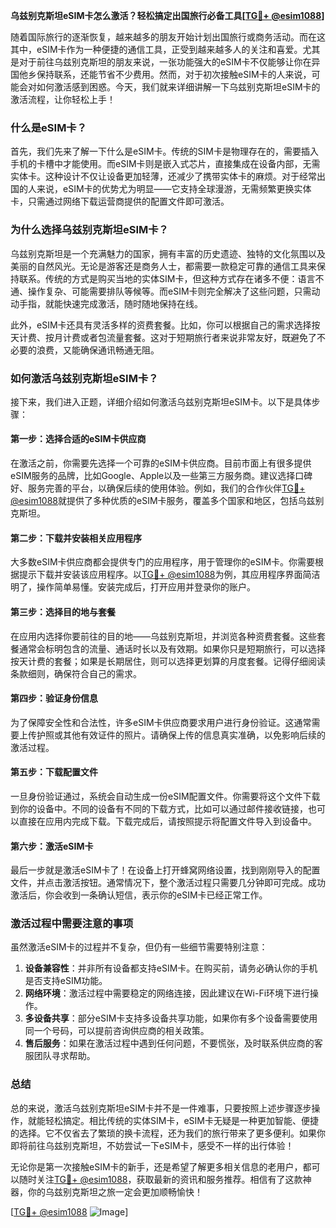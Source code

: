**乌兹别克斯坦eSIM卡怎么激活？轻松搞定出国旅行必备工具[[TG💪+ @esim1088](https://t.me/s/esim1088)]**

随着国际旅行的逐渐恢复，越来越多的朋友开始计划出国旅行或商务活动。而在这其中，eSIM卡作为一种便捷的通信工具，正受到越来越多人的关注和喜爱。尤其是对于前往乌兹别克斯坦的朋友来说，一张功能强大的eSIM卡不仅能够让你在异国他乡保持联系，还能节省不少费用。然而，对于初次接触eSIM卡的人来说，可能会对如何激活感到困惑。今天，我们就来详细讲解一下乌兹别克斯坦eSIM卡的激活流程，让你轻松上手！

### 什么是eSIM卡？

首先，我们先来了解一下什么是eSIM卡。传统的SIM卡是物理存在的，需要插入手机的卡槽中才能使用。而eSIM卡则是嵌入式芯片，直接集成在设备内部，无需实体卡。这种设计不仅让设备更加轻薄，还减少了携带实体卡的麻烦。对于经常出国的人来说，eSIM卡的优势尤为明显——它支持全球漫游，无需频繁更换实体卡，只需通过网络下载运营商提供的配置文件即可激活。

### 为什么选择乌兹别克斯坦eSIM卡？

乌兹别克斯坦是一个充满魅力的国家，拥有丰富的历史遗迹、独特的文化氛围以及美丽的自然风光。无论是游客还是商务人士，都需要一款稳定可靠的通信工具来保持联系。传统的方式是购买当地的实体SIM卡，但这种方式存在诸多不便：语言不通、操作复杂、可能需要排队等候等。而eSIM卡则完全解决了这些问题，只需动动手指，就能快速完成激活，随时随地保持在线。

此外，eSIM卡还具有灵活多样的资费套餐。比如，你可以根据自己的需求选择按天计费、按月计费或者包流量套餐。这对于短期旅行者来说非常友好，既避免了不必要的浪费，又能确保通讯畅通无阻。

### 如何激活乌兹别克斯坦eSIM卡？

接下来，我们进入正题，详细介绍如何激活乌兹别克斯坦eSIM卡。以下是具体步骤：

#### 第一步：选择合适的eSIM卡供应商

在激活之前，你需要先选择一个可靠的eSIM卡供应商。目前市面上有很多提供eSIM服务的品牌，比如Google、Apple以及一些第三方服务商。建议选择口碑好、服务完善的平台，以确保后续的使用体验。例如，我们的合作伙伴[TG💪+ @esim1088](https://t.me/s/esim1088)就提供了多种优质的eSIM卡服务，覆盖多个国家和地区，包括乌兹别克斯坦。

#### 第二步：下载并安装相关应用程序

大多数eSIM卡供应商都会提供专门的应用程序，用于管理你的eSIM卡。你需要根据提示下载并安装该应用程序。以[TG💪+ @esim1088](https://t.me/s/esim1088)为例，其应用程序界面简洁明了，操作简单易懂。安装完成后，打开应用并登录你的账户。

#### 第三步：选择目的地与套餐

在应用内选择你要前往的目的地——乌兹别克斯坦，并浏览各种资费套餐。这些套餐通常会标明包含的流量、通话时长以及有效期。如果你只是短期旅行，可以选择按天计费的套餐；如果是长期居住，则可以选择更划算的月度套餐。记得仔细阅读条款细则，确保符合自己的需求。

#### 第四步：验证身份信息

为了保障安全性和合法性，许多eSIM卡供应商要求用户进行身份验证。这通常需要上传护照或其他有效证件的照片。请确保上传的信息真实准确，以免影响后续的激活过程。

#### 第五步：下载配置文件

一旦身份验证通过，系统会自动生成一份eSIM配置文件。你需要将这个文件下载到你的设备中。不同的设备有不同的下载方式，比如可以通过邮件接收链接，也可以直接在应用内完成下载。下载完成后，请按照提示将配置文件导入到设备中。

#### 第六步：激活eSIM卡

最后一步就是激活eSIM卡了！在设备上打开蜂窝网络设置，找到刚刚导入的配置文件，并点击激活按钮。通常情况下，整个激活过程只需要几分钟即可完成。成功激活后，你会收到一条确认短信，表示你的eSIM卡已经正常工作。

### 激活过程中需要注意的事项

虽然激活eSIM卡的过程并不复杂，但仍有一些细节需要特别注意：

1. **设备兼容性**：并非所有设备都支持eSIM卡。在购买前，请务必确认你的手机是否支持eSIM功能。
2. **网络环境**：激活过程中需要稳定的网络连接，因此建议在Wi-Fi环境下进行操作。
3. **多设备共享**：部分eSIM卡支持多设备共享功能，如果你有多个设备需要使用同一个号码，可以提前咨询供应商的相关政策。
4. **售后服务**：如果在激活过程中遇到任何问题，不要慌张，及时联系供应商的客服团队寻求帮助。

### 总结

总的来说，激活乌兹别克斯坦eSIM卡并不是一件难事，只要按照上述步骤逐步操作，就能轻松搞定。相比传统的实体SIM卡，eSIM卡无疑是一种更加智能、便捷的选择。它不仅省去了繁琐的换卡流程，还为我们的旅行带来了更多便利。如果你即将前往乌兹别克斯坦，不妨尝试一下eSIM卡，感受不一样的出行体验！

无论你是第一次接触eSIM卡的新手，还是希望了解更多相关信息的老用户，都可以随时关注[TG💪+ @esim1088](https://t.me/s/esim1088)，获取最新的资讯和服务推荐。相信有了这款神器，你的乌兹别克斯坦之旅一定会更加顺畅愉快！

[[TG💪+ @esim1088](https://t.me/s/esim1088) ![Image](https://i.postimg.cc/4NQfJmqS/Snipaste-2025-05-13-00-14-12.png)]